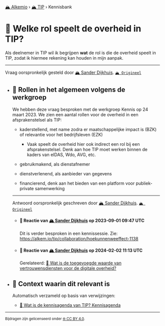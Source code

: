 [🏔️ Alkemio](https://welcome.alkem.io/) › [🏔️ TIP](https://alkem.io/tip/dashboard) › Kennisbank
# 📄 Welke rol speelt de overheid in TIP?
Als deelnemer in TIP wil ik begrijpen **wat** de rol is die de overheid speelt in TIP, zodat ik hiermee rekening kan houden in mijn aanpak.
***
 Vraag oorspronkelijk gesteld door [🏔️ Sander Dijkhuis](https://alkem.io/user/sander-dijkhuis-3912). [`🏔️ Origineel`](https://alkem.io/tip/collaboration/welkerolspeeltde-1008)

- ## <a id="rolleninhetalgeme-1409"></a> 📌 Rollen in het algemeen volgens de werkgroep
  We hebben deze vraag besproken met de werkgroep Kennis op 24 maart 2023. We zien een aantal rollen voor de overheid in een afsprakenstelsel als TIP:
  
  *   kaderstellend, met name zodra er maatschappelijke impact is (BZK) of relevantie voor het bedrijfsleven (EZK)
  
      *   Vaak speelt de overheid hier ook indirect een rol bij een afsprakenstelsel. Denk aan hoe TIP moet werken binnen de kaders van eIDAS, Wdo, AVG, etc.
  
  *   gebruikmakend, als dienstafnemer
  
  *   dienstverlenend, als aanbieder van gegevens
  
  *   financierend, denk aan het bieden van een platform voor publiek-private samenwerking

  ***
  Antwoord oorspronkelijk geschreven door [🏔️ Sander Dijkhuis](https://alkem.io/tip/collaboration/welkerolspeeltde-1008/posts/rolleninhetalgeme-1409). [`🏔️ Origineel`](https://alkem.io/tip/collaboration/welkerolspeeltde-1008/posts/rolleninhetalgeme-1409)

    - #### 💬 Reactie van [🏔️ Sander Dijkhuis](https://alkem.io/user/sander-dijkhuis-3912) op 2023-09-01 09:47 UTC
          
      Dit is verder besproken in een kennissessie. Zie: https://alkem.io/tip/collaboration/hoekunnenweeffect-1138
    - #### 💬 Reactie van [🏔️ Sander Dijkhuis](https://alkem.io/user/sander-dijkhuis-3912) op 2024-02-02 11:13 UTC
          
      Gerelateerd: [📄 Wat is de toegevoegde waarde van vertrouwensdiensten voor de digitale overheid?](watisdetoegevoegd-5977.md)
- ## 📌 Context waarin dit relevant is
  Automatisch verzameld op basis van verwijzingen:
  - [📌 Wat is de kennisagenda van TIP? Kennisagenda](watisdekennisagen-9941.md#kennisagenda-5711)
* * *
<small>Bijdragen zijn gelicenseerd onder [🌐 CC BY 4.0](https://creativecommons.org/licenses/by/4.0/deed.nl).</small>
